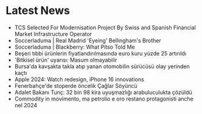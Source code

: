 # Latest News
-  TCS Selected For Modernisation Project By Swiss and Spanish Financial Market Infrastructure Operator
-  Soccerladuma | Real Madrid 'Eyeing' Bellingham's Brother
-  Soccerladuma | Blackberry: What Pitso Told Me
-  Beşeri tıbbi ürünlerin fiyatlandırılmasında euro kuru yüzde 25 artırıldı
-  'Bitkisel ürün' uyarısı: Masum olmayabilir
-  Bursa'da kavşakta takla atıp yanan otomobilin sürücüsü olay yerinden kaçtı
-  Apple 2024: Watch redesign, iPhone 16 innovations
-  Fenerbahçe'de stoperde öncelik Çağlar Söyüncü
-  Adalet Bakanı Tunç: 32 bin 98 kira uyuşmazlığı arabuluculukta çözüldü
-  Commodity in movimento, ma petrolio e oro restano protagonisti anche nel 2024
